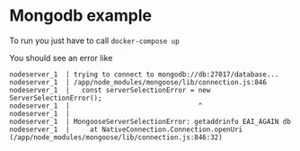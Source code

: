 # Mongodb example

To run you just have to call `docker-compose up`

You should see an error like

```
nodeserver_1  | trying to connect to mongodb://db:27017/database...
nodeserver_1  | /app/node_modules/mongoose/lib/connection.js:846
nodeserver_1  |   const serverSelectionError = new ServerSelectionError();
nodeserver_1  |                                ^
nodeserver_1  |
nodeserver_1  | MongooseServerSelectionError: getaddrinfo EAI_AGAIN db
nodeserver_1  |     at NativeConnection.Connection.openUri (/app/node_modules/mongoose/lib/connection.js:846:32)
```